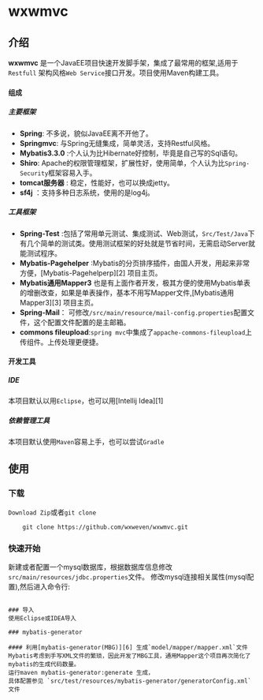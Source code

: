 # wxwmvc

## 介绍
**wxwmvc** 是一个JavaEE项目快速开发脚手架，集成了最常用的框架,适用于`Restfull` 架构风格`Web Service`接口开发。项目使用Maven构建工具。

#### 组成
##### 主要框架
* **Spring**: 不多说，貌似JavaEE离不开他了。
* **Springmvc**: 与Spring无缝集成，简单灵活，支持Restful风格。
* **Mybatis3.3.0** :个人认为比Hibernate好控制，毕竟是自己写的Sql语句。
* **Shiro**: Apache的权限管理框架，扩展性好，使用简单，个人认为比`Spring-Security`框架容易入手。
* **tomcat服务器** : 稳定，性能好，也可以换成jetty。
* **sf4j** ：支持多种日志系统，使用的是log4j。

##### 工具框架
* **Spring-Test** :包括了常用单元测试、集成测试、Web测试，`Src/Test/Java`下有几个简单的测试类。使用测试框架的好处就是节省时间，无需启动Server就能测试程序。
* **Mybatis-Pagehelper** :Mybatis的分页排序插件，由国人开发，用起来非常方便，[Mybatis-Pagehelperp][2] 项目主页。
* **Mybatis通用Mapper3** 也是有上面作者开发，极其方便的使用Mybatis单表的增删改查，如果是单表操作，基本不用写Mapper文件,[Mybatis通用Mapper3][3] 项目主页。
* **Spring-Mail**： 可修改`/src/main/resource/mail-config.properties`配置文件，这个配置文件配置的是主邮箱。
* **commons fileupload**:`spring mvc`中集成了`appache-commons-fileupload`上传组件。上传处理更便捷。


#### 开发工具
##### IDE
本项目默认以用`Eclipse`，也可以用[Intellij Idea][1]
##### 依赖管理工具
本项目默认使用`Maven`容易上手，也可以尝试`Gradle`

## 使用
### 下载
`Download Zip`或者`git clone`
``` shell
	git clone https://github.com/wxweven/wxwmvc.git
```


### 快速开始
新建或者配置一个mysql数据库，根据数据库信息修改`src/main/resources/jdbc.properties`文件。
修改mysql连接相关属性(mysql配置),然后进入命令行:



```

### 导入
使用Eclipse或IDEA导入

### mybatis-generator

#### 利用[mybatis-generator(MBG)][6] 生成`model/mapper/mapper.xml`文件
Mybatis考虑到手写XML文件的繁琐，因此开发了MBG工具，通用Mapper这个项目再次简化了mybatis的生成代码数量。
运行maven mybatis-generator:generate 生成，
具体配置参见 `src/test/resources/mybatis-generator/generatorConfig.xml`文件

